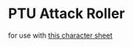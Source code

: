 # PTU Attack Roller

for use with [this character sheet](http://forums.pokemontabletop.com/topic/10272995/1/)
